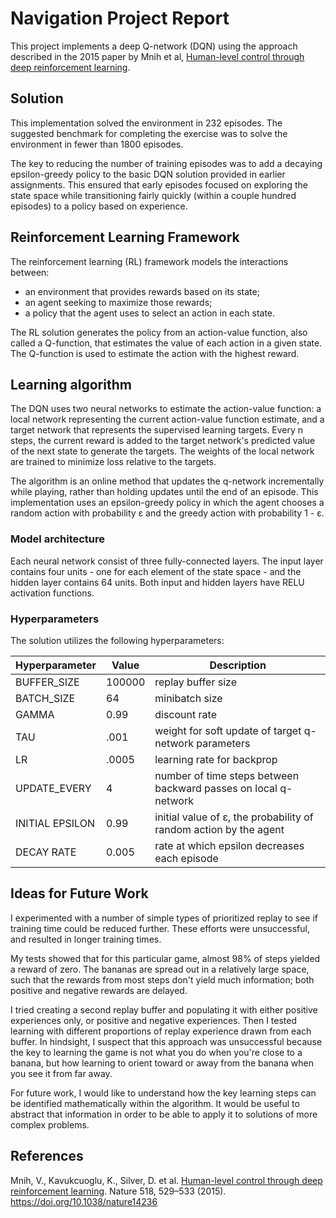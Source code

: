 # Navigation Project Report

This project implements a deep Q-network (DQN) using the approach described in the 2015 paper by Mnih et al, [Human-level control through deep reinforcement learning](https://doi.org/10.1038/nature14236).

## Solution

This implementation solved the environment in 232 episodes. The suggested benchmark for completing the exercise was to solve the environment in fewer than 1800 episodes.  

The key to reducing the number of training episodes was to add a decaying epsilon-greedy policy to the basic DQN solution provided in earlier assignments. This ensured that early episodes focused on exploring the state space while transitioning fairly quickly (within a couple hundred episodes) to a policy based on experience.

## Reinforcement Learning Framework

The reinforcement learning (RL) framework models the interactions between:  

* an environment that provides rewards based on its state;
* an agent seeking to maximize those rewards;
* a policy that the agent uses to select an action in each state.

The RL solution generates the policy from an action-value function, also called a Q-function, that estimates the value of each action in a given state. The Q-function is used to estimate the action with the highest reward.

## Learning algorithm

The DQN uses two neural networks to estimate the action-value function: a local network representing the current action-value function estimate, and a target network that represents the supervised learning targets. Every n steps, the current reward is added to the target network's predicted value of the next state to generate the targets. The weights of the local network are trained to minimize loss relative to the targets.

The algorithm is an online method that updates the q-network incrementally while playing, rather than holding updates until the end of an episode. This implementation uses an epsilon-greedy policy in which the agent chooses a random action with probability ε and the greedy action with probability 1 - ε.

### Model architecture

Each neural network consist of three fully-connected layers. The input layer contains four units - one for each element of the state space - and the hidden layer contains 64 units. Both input and hidden layers have RELU activation functions.


### Hyperparameters

The solution utilizes the following hyperparameters:  

|Hyperparameter|Value|Description|
|-----|---|-----------|
|BUFFER_SIZE|100000|replay buffer size|
|BATCH_SIZE|64|minibatch size|
|GAMMA|0.99|discount rate|
|TAU|.001|weight for soft update of target q-network parameters|  
|LR|.0005|learning rate for backprop|  
|UPDATE_EVERY|4|number of time steps between backward passes on local q-network|  
|INITIAL EPSILON|0.99|initial value of ε, the probability of random action by the agent|
|DECAY RATE|0.005|rate at which epsilon decreases each episode|

## Ideas for Future Work

I experimented with a number of simple types of prioritized replay to see if training time could be reduced further. These efforts were unsuccessful, and resulted in longer training times.

My tests showed that for this particular game, almost 98% of steps yielded a reward of zero. The bananas are spread out in a relatively large space, such that the rewards from most steps don't yield much information; both positive and negative rewards are delayed.

I tried creating a second replay buffer and populating it with either positive experiences only, or positive and negative experiences. Then I tested learning with different proportions of replay experience drawn from each buffer. In hindsight, I suspect that this approach was unsuccessful because the key to learning the game is not what you do when you're close to a banana, but how learning to orient toward or away from the banana when you see it from far away.

For future work, I would like to understand how the key learning steps can be identified mathematically within the algorithm. It would be useful to abstract that information in order to be able to apply it to solutions of more complex problems.



## References

Mnih, V., Kavukcuoglu, K., Silver, D. et al. [Human-level control through deep reinforcement learning](https://doi.org/10.1038/nature14236). Nature 518, 529–533 (2015). https://doi.org/10.1038/nature14236
